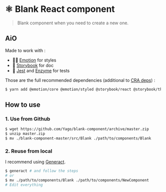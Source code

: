 # ⚛️ Blank React component

> Blank component when you need to create a new one.

## AiO

Made to work with :
- 👩‍🎤 [Emotion](https://emotion.sh/) for styles
- 📖 [Storybook](https://storybook.js.org) for doc
- 🧪 [Jest](https://jestjs.io) and [Enzyme](https://airbnb.io/enzyme/) for tests

Those are the full recommended dependencies (additional to [CRA deps](https://facebook.github.io/create-react-app/)) :

```sh
$ yarn add @emotion/core @emotion/styled @storybook/react @storybook/theming prop-types react react-dom enzyme enzyme-adapter-react-16
```

## How to use

### 1. Use from Github

```sh
$ wget https://github.com/Yago/blank-component/archive/master.zip
$ unzip master.zip
$ mv ./blank-component-master/src/Blank ./path/to/components/Blank
```

### 2. Reuse from local

I recommend using [Generact](https://github.com/diegohaz/generact).

```sh
$ generact # and follow the steps
# or
$ mv ./path/to/components/Blank ./path/to/components/NewComponent
# Edit everything

```

